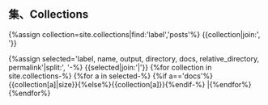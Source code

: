 ## 集、Collections
{%assign collection=site.collections|find:'label','posts'%}
{{collection|join:', '}}

{%assign selected='label, name, output, directory, docs, relative_directory, permalink'|split:', '-%}
{{selected|join:'|'}}
{%for collection in site.collections-%}
{%for a in selected-%}
{%if a=='docs'%}{{collection[a]|size}}{%else%}{{collection[a]}}{%endif-%}
|{%endfor%}
{%endfor%}

